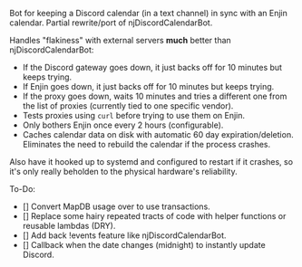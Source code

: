 Bot for keeping a Discord calendar (in a text channel) in sync with an Enjin calendar. Partial rewrite/port of njDiscordCalendarBot.

Handles "flakiness" with external servers **much** better than njDiscordCalendarBot:

 - If the Discord gateway goes down, it just backs off for 10 minutes but keeps trying.
 - If Enjin goes down, it just backs off for 10 minutes but keeps trying.
 - If the proxy goes down, waits 10 minutes and tries a different one from the list of proxies (currently tied to one specific vendor).
 - Tests proxies using `curl` before trying to use them on Enjin.
 - Only bothers Enjin once every 2 hours (configurable).
 - Caches calendar data on disk with automatic 60 day expiration/deletion. Eliminates the need to rebuild the calendar if the process crashes.
 
Also have it hooked up to systemd and configured to restart if it crashes, so it's only really beholden to the physical hardware's reliability.

To-Do:

 - [] Convert MapDB usage over to use transactions.
 - [] Replace some hairy repeated tracts of code with helper functions or reusable lambdas (DRY).
 - [] Add back !events feature like njDiscordCalendarBot.
 - [] Callback when the date changes (midnight) to instantly update Discord.

